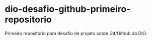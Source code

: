 # dio-desafio-github-primeiro-repositorio
Primeiro repositório para desafio de projeto sobre Git/Github da DIO. 
